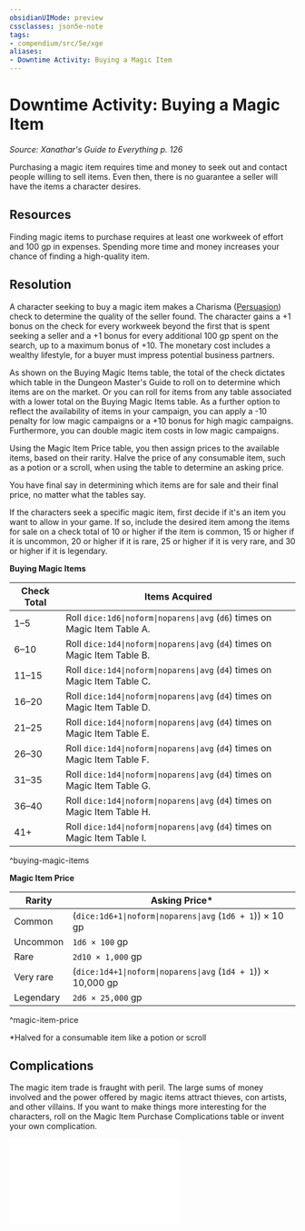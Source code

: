 ```yaml
---
obsidianUIMode: preview
cssclasses: json5e-note
tags:
- compendium/src/5e/xge
aliases:
- Downtime Activity: Buying a Magic Item
---
```

# Downtime Activity: Buying a Magic Item
*Source: Xanathar's Guide to Everything p. 126* 

Purchasing a magic item requires time and money to seek out and contact people willing to sell items. Even then, there is no guarantee a seller will have the items a character desires.

## Resources

Finding magic items to purchase requires at least one workweek of effort and 100 gp in expenses. Spending more time and money increases your chance of finding a high-quality item.

## Resolution

A character seeking to buy a magic item makes a Charisma ([Persuasion](skills.md#Persuasion)) check to determine the quality of the seller found. The character gains a +1 bonus on the check for every workweek beyond the first that is spent seeking a seller and a +1 bonus for every additional 100 gp spent on the search, up to a maximum bonus of +10. The monetary cost includes a wealthy lifestyle, for a buyer must impress potential business partners.

As shown on the Buying Magic Items table, the total of the check dictates which table in the Dungeon Master's Guide to roll on to determine which items are on the market. Or you can roll for items from any table associated with a lower total on the Buying Magic Items table. As a further option to reflect the availability of items in your campaign, you can apply a -10 penalty for low magic campaigns or a +10 bonus for high magic campaigns. Furthermore, you can double magic item costs in low magic campaigns.

Using the Magic Item Price table, you then assign prices to the available items, based on their rarity. Halve the price of any consumable item, such as a potion or a scroll, when using the table to determine an asking price.

You have final say in determining which items are for sale and their final price, no matter what the tables say.

If the characters seek a specific magic item, first decide if it's an item you want to allow in your game. If so, include the desired item among the items for sale on a check total of 10 or higher if the item is common, 15 or higher if it is uncommon, 20 or higher if it is rare, 25 or higher if it is very rare, and 30 or higher if it is legendary.

**Buying Magic Items**

| Check Total | Items Acquired |
|-------------|----------------|
| 1–5 | Roll `dice:1d6\|noform\|noparens\|avg` (`d6`) times on Magic Item Table A. |
| 6–10 | Roll `dice:1d4\|noform\|noparens\|avg` (`d4`) times on Magic Item Table B. |
| 11–15 | Roll `dice:1d4\|noform\|noparens\|avg` (`d4`) times on Magic Item Table C. |
| 16–20 | Roll `dice:1d4\|noform\|noparens\|avg` (`d4`) times on Magic Item Table D. |
| 21–25 | Roll `dice:1d4\|noform\|noparens\|avg` (`d4`) times on Magic Item Table E. |
| 26–30 | Roll `dice:1d4\|noform\|noparens\|avg` (`d4`) times on Magic Item Table F. |
| 31–35 | Roll `dice:1d4\|noform\|noparens\|avg` (`d4`) times on Magic Item Table G. |
| 36–40 | Roll `dice:1d4\|noform\|noparens\|avg` (`d4`) times on Magic Item Table H. |
| 41+ | Roll `dice:1d4\|noform\|noparens\|avg` (`d4`) times on Magic Item Table I. |
^buying-magic-items

**Magic Item Price**

| Rarity | Asking Price* |
|--------|---------------|
| Common | (`dice:1d6+1\|noform\|noparens\|avg` (`1d6 + 1`)) × 10 gp |
| Uncommon | `1d6 × 100` gp |
| Rare | `2d10 × 1,000` gp |
| Very rare | (`dice:1d4+1\|noform\|noparens\|avg` (`1d4 + 1`)) × 10,000 gp |
| Legendary | `2d6 × 25,000` gp |
^magic-item-price

*Halved for a consumable item like a potion or scroll

## Complications

The magic item trade is fraught with peril. The large sums of money involved and the power offered by magic items attract thieves, con artists, and other villains. If you want to make things more interesting for the characters, roll on the Magic Item Purchase Complications table or invent your own complication.

![Magic Item Purchase Complications](/3-Mechanics/CLI/tables/magic-item-purchase-complications-xge.md)